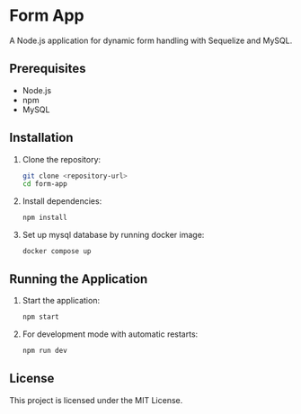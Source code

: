 
# Form App

A Node.js application for dynamic form handling with Sequelize and MySQL.

## Prerequisites

- Node.js
- npm
- MySQL

## Installation

1. Clone the repository:
   ```sh
   git clone <repository-url>
   cd form-app
   ```

2. Install dependencies:
   ```sh
   npm install
   ```

3. Set up mysql database by running docker image:
   ```
   docker compose up
   ```

## Running the Application

1. Start the application:
   ```sh
   npm start
   ```

2. For development mode with automatic restarts:
   ```sh
   npm run dev
   ```

## License

This project is licensed under the MIT License.
